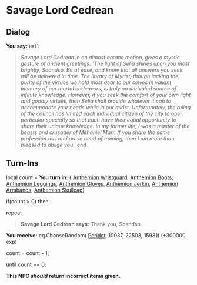 # Savage Lord Cedrean


## Dialog

**You say:** `Hail`



>*Savage Lord Cedrean in an almost arcane motion, gives a mystic gesture of ancient greetings. 'The light of Selia shines upon you most brightly, Soandso. Be at ease, and know that all answers you seek will be delivered in time. The library of Myrist, though lacking the purity of the virtues we hold most dear to our selves in valiant memory of our mortal endeavors, is truly an unrivaled source of infinite knowledge. However, if you seek the comfort of your own light and goodly virtues, then Selia shall provide whatever it can to accommodate your needs while in our midst. Unfortunately, the ruling of the council has limited each individual citizen of the city to one particular specialty so that each have their equal opportunity to share their unique knowledge. In my former life, I was a master of the beasts and crusader of Mithaniel Marr. If you share the same profession as I and are in need of training, then I am more than pleased to oblige you.'*
end

## Turn-Ins



local count =  **You turn in:**  { [Anthemion Wristguard](/item/7817),  [Anthemion Boots](/item/7818),  [Anthemion Leggings](/item/7819),  [Anthemion Gloves](/item/7832),  [Anthemion Jerkin](/item/7833),  [Anthemion Armbands](/item/7834),  [Anthemion Skullcap](/item/7835)}

if(count > 0) then


repeat



>**Savage Lord Cedrean says:** Thank you, Soandso.



 **You receive:** eq.ChooseRandom( [Peridot](/item/10028), 10037, 22503, 15981) (+300000 exp)



count = count - 1;


until count == 0;

**This NPC *should* return incorrect items given.**





